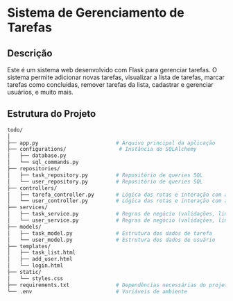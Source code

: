 # Sistema de Gerenciamento de Tarefas

## Descrição

Este é um sistema web desenvolvido com Flask para gerenciar tarefas. O sistema permite adicionar novas tarefas, visualizar a lista de tarefas, marcar tarefas como concluídas, remover tarefas da lista, cadastrar e gerenciar usuários, e muito mais.

## Estrutura do Projeto

```bash
todo/
│
├── app.py                         # Arquivo principal da aplicação
├── configurations/                 # Instância do SQLAlchemy
│   ├── database.py
│   └── sql_commands.py
├── repositories/
│   ├── task_repository.py         # Repositório de queries SQL
│   └── user_repository.py         # Repositório de queries SQL
├── controllers/
│   ├── tarefa_controller.py       # Lógica das rotas e interação com as regras de negócio
│   └── user_controller.py         # Lógica das rotas e interação com as regras de negócio
├── services/
│   ├── task_service.py            # Regras de negócio (validações, limites, etc.)
│   └── user_service.py            # Regras de negócio (validações, limites, etc.)
├── models/
│   ├── task_model.py              # Estrutura dos dados de tarefa
│   └── user_model.py              # Estrutura dos dados de usuário
├── templates/
│   ├── task_list.html
│   ├── add_user.html
│   └── login.html
├── static/
│   └── styles.css
├── requirements.txt               # Dependências necessárias do projeto
└── .env                           # Variáveis de ambiente
